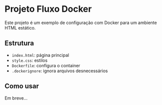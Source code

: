 # Projeto Fluxo Docker

Este projeto é um exemplo de configuração com Docker para um ambiente HTML estático.

## Estrutura
- `index.html`: página principal
- `style.css`: estilos
- `Dockerfile`: configura o container
- `.dockerignore`: ignora arquivos desnecessários

## Como usar
Em breve...
